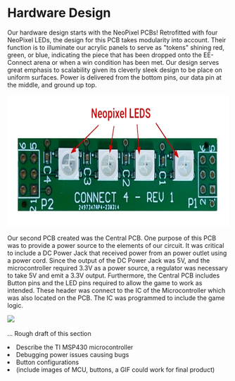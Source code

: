 # Hardware Design
Our hardware design starts with the NeoPixel PCBs! Retrofitted with four NeoPixel LEDs, the design for this PCB takes modularity into account. Their function is to illuminate our acrylic panels to serve as "tokens" shining red, green, or blue, indicating the piece that has been dropped onto the EE-Connect arena or when a win condition has been met. Our design serves great emphasis to scalability given its cleverly sleek design to be place on uniform surfaces. Power is delivered from the bottom pins, our data pin at the middle, and ground up top. <More to be added>

<img src="https://github.com/theparssa27/theparssa27.github.io/blob/main/pictures/neopixel.png?raw=true" height="300">
  
Our second PCB created was the Central PCB. One purpose of this PCB was to provide a power source to the elements of our circuit. It was critical to include a DC Power Jack that received power from an power outlet using a power cord. Since the output of the DC Power Jack was 5V, and the microcontroller required 3.3V as a power source, a regulator was necessary to take 5V and emit a 3.3V output. Furthermore, the Central PCB includes Button pins and the LED pins required to allow the game to work as intended. These header was connect to the IC of the Microcontroller which was also located on the PCB. The IC was programmed to include the game logic.
  
<img src="https://cdn.discordapp.com/attachments/944292252920971304/1118009558946828288/image.png" height="400">

...
Rough draft of this section
<li>Describe the TI MSP430 microcontroller</li>
<li>Debugging power issues causing bugs </li>
<li>Button configurations </li>
<li>(include images of MCU, buttons, a GIF could work for final product)</li>
